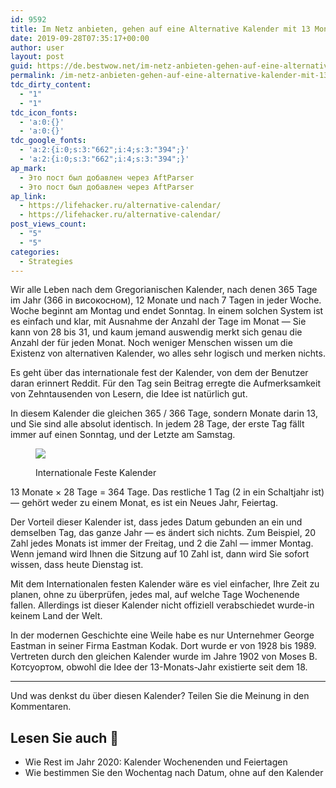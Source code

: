 ```yaml
---
id: 9592
title: Im Netz anbieten, gehen auf eine Alternative Kalender mit 13 Monaten. Es logischer und verständlicher
date: 2019-09-28T07:35:17+00:00
author: user
layout: post
guid: https://de.bestwow.net/im-netz-anbieten-gehen-auf-eine-alternative-kalender-mit-13-monaten-es-logischer-und-verstandlicher/
permalink: /im-netz-anbieten-gehen-auf-eine-alternative-kalender-mit-13-monaten-es-logischer-und-verstandlicher/
tdc_dirty_content:
  - "1"
  - "1"
tdc_icon_fonts:
  - 'a:0:{}'
  - 'a:0:{}'
tdc_google_fonts:
  - 'a:2:{i:0;s:3:"662";i:4;s:3:"394";}'
  - 'a:2:{i:0;s:3:"662";i:4;s:3:"394";}'
ap_mark:
  - Это пост был добавлен через AftParser
  - Это пост был добавлен через AftParser
ap_link:
  - https://lifehacker.ru/alternative-calendar/
  - https://lifehacker.ru/alternative-calendar/
post_views_count:
  - "5"
  - "5"
categories:
  - Strategies
---
```

Wir alle Leben nach dem Gregorianischen Kalender, nach denen 365 Tage im Jahr (366 in високосном), 12 Monate und nach 7 Tagen in jeder Woche. Woche beginnt am Montag und endet Sonntag. In einem solchen System ist es einfach und klar, mit Ausnahme der Anzahl der Tage im Monat — Sie kann von 28 bis 31, und kaum jemand auswendig merkt sich genau die Anzahl der für jeden Monat. Noch weniger Menschen wissen um die Existenz von alternativen Kalender, wo alles sehr logisch und merken nichts.

Es geht über das internationale fest der Kalender, von dem der Benutzer daran erinnert Reddit. Für den Tag sein Beitrag erregte die Aufmerksamkeit von Zehntausenden von Lesern, die Idee ist natürlich gut.

In diesem Kalender die gleichen 365 / 366 Tage, sondern Monate darin 13, und Sie sind alle absolut identisch. In jedem 28 Tage, der erste Tag fällt immer auf einen Sonntag, und der Letzte am Samstag.<figure>

![](https://de.bestwow.net/wp-content/uploads/2019/09/v-seti-predlagayut-pereyti-na-al-ternativnyy-kalendar-s-13-mesyacami-on-logichnee-i-ponyatnee-1.jpg) <figcaption>Internationale Feste Kalender</figcaption></figure> 

13 Monate × 28 Tage = 364 Tage. Das restliche 1 Tag (2 in ein Schaltjahr ist) — gehört weder zu einem Monat, es ist ein Neues Jahr, Feiertag.

Der Vorteil dieser Kalender ist, dass jedes Datum gebunden an ein und demselben Tag, das ganze Jahr — es ändert sich nichts. Zum Beispiel, 20 Zahl jedes Monats ist immer der Freitag, und 2 die Zahl — immer Montag. Wenn jemand wird Ihnen die Sitzung auf 10 Zahl ist, dann wird Sie sofort wissen, dass heute Dienstag ist.

Mit dem Internationalen festen Kalender wäre es viel einfacher, Ihre Zeit zu planen, ohne zu überprüfen, jedes mal, auf welche Tage Wochenende fallen. Allerdings ist dieser Kalender nicht offiziell verabschiedet wurde-in keinem Land der Welt.

In der modernen Geschichte eine Weile habe es nur Unternehmer George Eastman in seiner Firma Eastman Kodak. Dort wurde er von 1928 bis 1989. Vertreten durch den gleichen Kalender wurde im Jahre 1902 von Moses B. Котсуортом, obwohl die Idee der 13-Monats-Jahr existierte seit dem 18.

* * *

Und was denkst du über diesen Kalender? Teilen Sie die Meinung in den Kommentaren.

<div>
  <h2 class="read-also__title">
    <span>Lesen Sie auch</span> <span>🧐 </span>
  </h2>
  
  <ul class="read-also__list">
    <li>
      Wie Rest im Jahr 2020: Kalender Wochenenden und Feiertagen
    </li>
    <li>
      Wie bestimmen Sie den Wochentag nach Datum, ohne auf den Kalender
    </li>
  </ul>
</div>